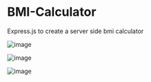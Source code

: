 # BMI-Calculator
Express.js to create a server side bmi calculator

![image](https://user-images.githubusercontent.com/71471481/224509372-d0905117-e7ec-4486-9bf8-ef10cdc2171c.png)


![image](https://user-images.githubusercontent.com/71471481/224509326-6a57043d-c0fe-45c6-9e0e-91e2fd60e3da.png)

![image](https://user-images.githubusercontent.com/71471481/224509334-f073f738-b9e8-4b3d-8e9a-06800138f190.png)


